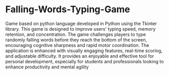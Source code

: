 # Falling-Words-Typing-Game
Game based on python language developed in Python using the Tkinter
library. This game is designed to improve users' typing speed, memory retention, and
concentration. The game challenges players to type randomly falling words before they reach the
bottom of the screen, encouraging cognitive sharpness and rapid motor coordination. The
application is enhanced with visually engaging features, real-time scoring, and adjustable difficulty.
It provides an enjoyable and effective tool for personal development, especially for students and
professionals looking to enhance productivity and mental agility
